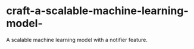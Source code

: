 # craft-a-scalable-machine-learning-model-
A scalable machine learning model with a notifier feature.
